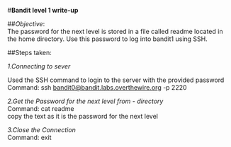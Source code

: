 #**Bandit level 1 write-up**<br>

##*Objective*:<br>The password for the next level is stored in a file called readme located in the home directory. Use this password to log into bandit1 using SSH.<br>

##Steps taken:<br>

*1.Connecting to sever* <br>

Used the SSH command to login to the server with the provided password<br>
Command: ssh bandit0@bandit.labs.overthewire.org -p 2220<br>

*2.Get the Password for the next level from - directory*<br>
Command: cat readme<br>
copy the text as it is the password for the next level

*3.Close the Connection*<br>
Command: exit

